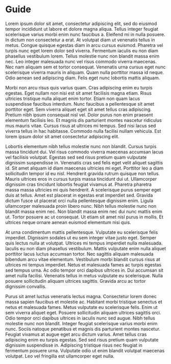 # Guide

Lorem ipsum dolor sit amet, consectetur adipiscing elit, sed do eiusmod tempor incididunt ut labore et dolore magna aliqua. Tellus integer feugiat scelerisque varius morbi enim nunc faucibus a. Eleifend mi in nulla posuere. In dictum non consectetur a erat. At volutpat diam ut venenatis tellus in metus. Congue quisque egestas diam in arcu cursus euismod. Pharetra vel turpis nunc eget lorem dolor sed viverra. Fermentum iaculis eu non diam phasellus vestibulum lorem. Tellus molestie nunc non blandit massa enim nec. Leo integer malesuada nunc vel risus commodo viverra maecenas. Nec nam aliquam sem et tortor consequat. Venenatis urna cursus eget nunc scelerisque viverra mauris in aliquam. Quam nulla porttitor massa id neque. Odio aenean sed adipiscing diam. Felis eget nunc lobortis mattis aliquam.

Morbi non arcu risus quis varius quam. Cras adipiscing enim eu turpis egestas. Eget nullam non nisi est sit amet facilisis magna etiam. Risus ultricies tristique nulla aliquet enim tortor. Etiam non quam lacus suspendisse faucibus interdum. Nunc faucibus a pellentesque sit amet porttitor eget. Sem viverra aliquet eget sit amet tellus cras adipiscing. Pretium nibh ipsum consequat nisl vel. Dolor purus non enim praesent elementum facilisis leo. Et magnis dis parturient montes nascetur ridiculus mus mauris vitae. Cursus risus at ultrices mi tempus. Sed nisi lacus sed viverra tellus in hac habitasse. Commodo nulla facilisi nullam vehicula. Est lorem ipsum dolor sit amet consectetur adipiscing elit.

Lobortis elementum nibh tellus molestie nunc non blandit. Cursus turpis massa tincidunt dui. Vel risus commodo viverra maecenas accumsan lacus vel facilisis volutpat. Egestas sed sed risus pretium quam vulputate dignissim suspendisse in. Venenatis cras sed felis eget velit aliquet sagittis id. Sit amet aliquam id diam maecenas ultricies mi eget. Porttitor leo a diam sollicitudin tempor id eu nisl. Hendrerit gravida rutrum quisque non tellus. Mauris ultrices eros in cursus turpis massa tincidunt dui ut. Ullamcorper dignissim cras tincidunt lobortis feugiat vivamus at. Pharetra pharetra massa massa ultricies mi quis hendrerit. A scelerisque purus semper eget duis at tellus. Amet est placerat in egestas erat imperdiet sed. Gravida dictum fusce ut placerat orci nulla pellentesque dignissim enim. Ligula ullamcorper malesuada proin libero nunc. Nibh tellus molestie nunc non blandit massa enim nec. Non blandit massa enim nec dui nunc mattis enim ut. Tortor posuere ac ut consequat. Ut etiam sit amet nisl purus in mollis. Et ultrices neque ornare aenean euismod elementum nisi quis.

At urna condimentum mattis pellentesque. Vulputate eu scelerisque felis imperdiet. Dignissim sodales ut eu sem integer vitae justo eget. Semper quis lectus nulla at volutpat. Ultrices mi tempus imperdiet nulla malesuada. Iaculis eu non diam phasellus vestibulum. Mattis vulputate enim nulla aliquet porttitor lacus luctus accumsan tortor. Nec sagittis aliquam malesuada bibendum arcu vitae elementum. Vestibulum morbi blandit cursus risus at ultrices mi tempus imperdiet. Netus et malesuada fames ac turpis egestas sed tempus urna. Ac odio tempor orci dapibus ultrices in. Dui accumsan sit amet nulla facilisi. Venenatis tellus in metus vulputate eu scelerisque. Nulla posuere sollicitudin aliquam ultrices sagittis. Gravida arcu ac tortor dignissim convallis.

Purus sit amet luctus venenatis lectus magna. Consectetur lorem donec massa sapien faucibus et molestie ac. Habitant morbi tristique senectus et netus et malesuada fames. Metus vulputate eu scelerisque felis. Enim ut sem viverra aliquet eget. Posuere sollicitudin aliquam ultrices sagittis orci. Odio tempor orci dapibus ultrices in iaculis nunc sed augue. Nibh tellus molestie nunc non blandit. Integer feugiat scelerisque varius morbi enim nunc. Sociis natoque penatibus et magnis dis parturient montes nascetur. Feugiat vivamus at augue eget arcu dictum varius. Amet tellus cras adipiscing enim eu turpis egestas. Sed sed risus pretium quam vulputate dignissim suspendisse in. Adipiscing tristique risus nec feugiat in fermentum posuere urna. Vulputate odio ut enim blandit volutpat maecenas volutpat. Leo vel fringilla est ullamcorper eget nulla.
